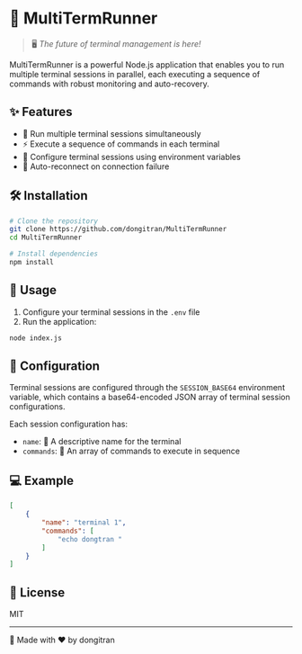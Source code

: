# 🚀 MultiTermRunner

> 🖥️ *The future of terminal management is here!*

MultiTermRunner is a powerful Node.js application that enables you to run multiple terminal sessions in parallel, each executing a sequence of commands with robust monitoring and auto-recovery.

## ✨ Features

- 🔄 Run multiple terminal sessions simultaneously
- ⚡ Execute a sequence of commands in each terminal
- 🔧 Configure terminal sessions using environment variables
- 🔌 Auto-reconnect on connection failure

## 🛠️ Installation

```bash
# Clone the repository
git clone https://github.com/dongitran/MultiTermRunner
cd MultiTermRunner

# Install dependencies
npm install
```

## 🚦 Usage

1. Configure your terminal sessions in the `.env` file
2. Run the application:
```bash
node index.js
```

## 🔧 Configuration

Terminal sessions are configured through the `SESSION_BASE64` environment variable, which contains a base64-encoded JSON array of terminal session configurations.

Each session configuration has:
- `name`: 📝 A descriptive name for the terminal
- `commands`: 📜 An array of commands to execute in sequence

## 💻 Example

```json
[
    {
        "name": "terminal 1",
        "commands": [
            "echo dongtran "
        ]
    }
]
```

## 📜 License

MIT

---

🌟 Made with ❤️ by dongitran